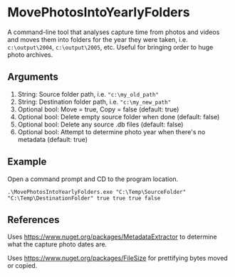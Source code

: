 # MovePhotosIntoYearlyFolders
A command-line tool that analyses capture time from photos and videos and moves them into folders for the year they were taken, i.e. `c:\output\2004`, `c:\output\2005`, etc. Useful for bringing order to huge photo archives.

## Arguments
1. String: Source folder path, i.e. `"c:\my_old_path"`
2. String: Destination folder path, i.e. `"c:\my_new_path"`
3. Optional bool: Move = true, Copy = false (default: true)
4. Optional bool: Delete empty source folder when done (default: false)
5. Optional bool: Delete any source .db files (default: false)
6. Optional bool: Attempt to determine photo year when there's no metadata (default: true)

## Example
Open a command prompt and CD to the program location.

`.\MovePhotosIntoYearlyFolders.exe "C:\Temp\SourceFolder" "C:\Temp\DestinationFolder" true true true false`

## References
Uses https://www.nuget.org/packages/MetadataExtractor to determine what the capture photo dates are.

Uses https://www.nuget.org/packages/FileSize for prettifying bytes moved or copied.